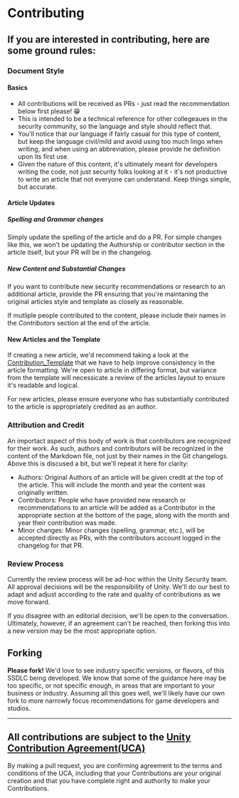 # Contributing

## If you are interested in contributing, here are some ground rules:

### Document Style
#### Basics
- All contributions will be received as PRs - just read the recommendation below first please! 😁
- This is intended to be a technical reference for other collegeaues in the security community, so the language and style should reflect that.
- You'll notice that our language if fairly casual for this type of content, but keep the language civil/mild and avoid using too much lingo when writing, and when using an abbreviation, please provide he definition upon its first use. 
- Given the nature of this content, it's ultimately meant for developers writing the code, not just security folks looking at it - it's not productive to write an article that not everyone can understand. Keep things simple, but accurate.

#### Article Updates
##### Spelling and Grammar changes
Simply update the spelling of the article and do a PR. For simple changes like this, we won't be updating the Authorship or contributor section in the article itself, but your PR will be in the changelog.

##### New Content and Substantial Changes
If you want to contribute new security recommendations or research to an additional article, provide the PR ensuring that you're maintaning the original articles style and template as closely as reasonable.

If mutliple people contributed to the content, please include their names in the *Contributors* section at the end of the article. 

#### New Articles and the Template
If creating a new article, we'd recommend taking a look at the [Contribution_Template](./Contribution_Template.md) that we have to help improve consistency in the article formatting. 
We're open to article in differing format, but variance from the template will necessicate a review of the articles layout to ensure it's readable and logical.

For new articles, please ensure everyone who has substantially contributed to the article is appropriately credited as an author.

### Attribution and Credit
An importact aspect of this body of work is that contributors are recognized for their work. As such, authors and contributors will be recognized in the content of the Markdown file, not just by their names in the Git changelogs. Above this is discused a bit, but we'll repeat it here for clarity:
- Authors: Original Authors of an article will be given credit at the top of the article. This will include the month and year the content was originally written.
- Contributors: People who have provided new research or recommendations to an article will be added as a Contributor in the appropriate section at the bottom of the page, along with the month and year their contribution was made.
- Minor changes: Minor changes (spelling, grammar, etc.), will be accepted directly as PRs, with the contributors account logged in the changelog for that PR.

### Review Process
Currently the review process will be ad-hoc within the Unity Security team. All approval decisions will be the responsibility of Unity. We'll do our best to adapt and adjust according to the rate and quality of contributions as we move forward.

If you disagree with an editorial decision, we'll be open to the conversation. Ultimately, however, if an agreement can't be reached, then forking this into a new version may be the most appropriate option. 


## Forking
**Please fork!**
We'd love to see industry specific versions, or flavors, of this SSDLC being developed. We know that some of the guidance here may be too specific, or not specific enough, in areas that are important to your business or industry. Assuming all this goes well, we'll likely have our own fork to more narrowly focus recommendations for game developers and studios.


---


## All contributions are subject to the [Unity Contribution Agreement(UCA)](https://unity3d.com/legal/licenses/Unity_Contribution_Agreement)
By making a pull request, you are confirming agreement to the terms and conditions of the UCA, including that your Contributions are your original creation and that you have complete right and authority to make your Contributions.
